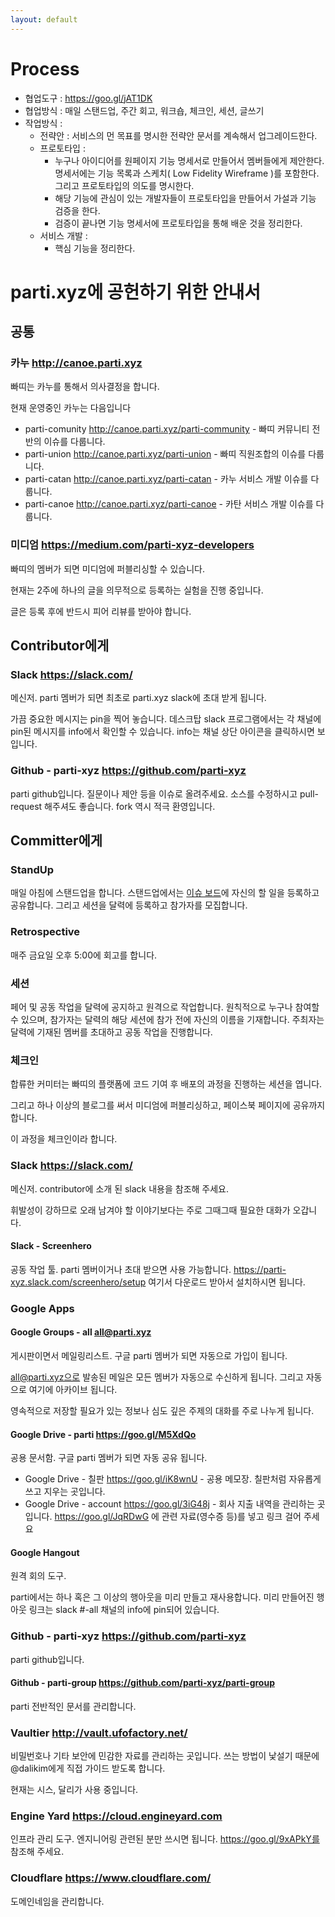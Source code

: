 ```yaml
---
layout: default
---
```


# Process

* 협업도구 :  https://goo.gl/jAT1DK
* 협업방식 : 매일 스탠드업, 주간 회고, 워크숍, 체크인, 세션, 글쓰기
* 작업방식 :
  * 전략안 : 서비스의 먼 목표를 명시한 전략안 문서를 계속해서 업그레이드한다.
  * 프로토타입 :
    * 누구나 아이디어를 원페이지 기능 명세서로 만들어서 멤버들에게 제안한다. 명세서에는 기능 목록과 스케치( Low Fidelity Wireframe )를 포함한다. 그리고 프로토타입의 의도를 명시한다.
    * 해당 기능에 관심이 있는 개발자들이 프로토타입을 만들어서 가설과 기능 검증을 한다.
    * 검증이 끝나면 기능 명세서에 프로토타입을 통해 배운 것을 정리한다.
  * 서비스 개발 :
    * 핵심 기능을 정리한다.

# parti.xyz에 공헌하기 위한 안내서

## 공통

### 카누 http://canoe.parti.xyz

빠띠는 카누를 통해서 의사결정을 합니다.

현재 운영중인 카누는 다음입니다

* parti-comunity http://canoe.parti.xyz/parti-community - 빠띠 커뮤니티 전반의 이슈를 다룹니다.
* parti-union http://canoe.parti.xyz/parti-union - 빠띠 직원조합의 이슈를 다룹니다.
* parti-catan http://canoe.parti.xyz/parti-catan - 카누 서비스 개발 이슈를 다룹니다.
* parti-canoe http://canoe.parti.xyz/parti-canoe - 카탄 서비스 개발 이슈를 다룹니다.

### 미디엄 https://medium.com/parti-xyz-developers

빠띠의 멤버가 되면 미디엄에 퍼블리싱할 수 있습니다.

현재는 2주에 하나의 글을 의무적으로 등록하는 실험을 진행 중입니다.

글은 등록 후에 반드시 피어 리뷰를 받아야 합니다.

## Contributor에게

### Slack https://slack.com/

메신저. parti 멤버가 되면 최초로 parti.xyz slack에 초대 받게 됩니다.

가끔 중요한 메시지는 pin을 찍어 놓습니다. 데스크탑 slack 프로그램에서는 각 채널에 pin된 메시지를 info에서 확인할 수 있습니다. info는 채널 상단 아이콘을 클릭하시면 보입니다.

### Github - parti-xyz https://github.com/parti-xyz

parti github입니다. 질문이나 제안 등을 이슈로 올려주세요. 소스를 수정하시고 pull-request 해주셔도 좋습니다. fork 역시 적극 환영입니다.

## Committer에게

### StandUp

매일 아침에 스탠드업을 합니다. 스탠드업에서는 [이슈 보드](http://intro.parti.xyz/issues)에 자신의 할 일을 등록하고 공유합니다. 그리고 세션을 달력에 등록하고 참가자를 모집합니다.

### Retrospective

매주 금요일 오후 5:00에 회고를 합니다.

### 세션

페어 및 공동 작업을 달력에 공지하고 원격으로 작업합니다. 원칙적으로 누구나 참여할 수 있으며, 참가자는 달력의 해당 세션에 참가 전에 자신의 이름을 기재합니다. 주최자는 달력에 기재된 멤버를 초대하고 공동 작업을 진행합니다.

### 체크인

합류한 커미터는 빠띠의 플랫폼에 코드 기여 후 배포의 과정을 진행하는 세션을 엽니다.

그리고 하나 이상의 블로그를 써서 미디엄에 퍼블리싱하고, 페이스북 페이지에 공유까지 합니다.

이 과정을 체크인이라 합니다.

### Slack https://slack.com/

메신저. contributor에 소개 된  slack 내용을 참조해 주세요.

휘발성이 강하므로 오래 남겨야 할 이야기보다는 주로 그때그때 필요한 대화가 오갑니다.

#### Slack - Screenhero

공동 작업 툴. parti 멤버이거나 초대 받으면 사용 가능합니다.  https://parti-xyz.slack.com/screenhero/setup 여기서 다운로드 받아서 설치하시면 됩니다.

### Google Apps

#### Google Groups - all all@parti.xyz

게시판이면서 메일링리스트. 구글 parti 멤버가 되면 자동으로 가입이 됩니다.

all@parti.xyz으로 발송된 메일은 모든 멤버가 자동으로 수신하게 됩니다. 그리고 자동으로 여기에 아카이브 됩니다.

영속적으로 저장할 필요가 있는 정보나 심도 깊은 주제의 대화를 주로 나누게 됩니다.

#### Google Drive - parti https://goo.gl/M5XdQo

공용 문서함. 구글 parti 멤버가 되면 자동 공유 됩니다.

* Google Drive - 칠판 https://goo.gl/iK8wnU - 공용 메모장. 칠판처럼 자유롭게 쓰고 지우는 곳입니다.
* Google Drive - account https://goo.gl/3iG48j - 회사 지출 내역을 관리하는 곳입니다. https://goo.gl/JqRDwG 에 관련 자료(영수증 등)를 넣고 링크 걸어 주세요

#### Google Hangout

원격 회의 도구.

parti에서는 하나 혹은 그 이상의 행아웃을 미리 만들고 재사용합니다. 미리 만들어진 행아웃 링크는 slack #-all 채널의 info에 pin되어 있습니다.

### Github - parti-xyz https://github.com/parti-xyz

parti github입니다.

#### Github - parti-group https://github.com/parti-xyz/parti-group

parti 전반적인 문서를 관리합니다.

### Vaultier http://vault.ufofactory.net/

비밀번호나 기타 보안에 민감한 자료를 관리하는 곳입니다. 쓰는 방법이 낯설기 때문에 @dalikim에게 직접 가이드 받도록 합니다.

현재는 시스, 달리가 사용 중입니다.

### Engine Yard https://cloud.engineyard.com

인프라 관리 도구. 엔지니어링 관련된 분만 쓰시면 됩니다.  https://goo.gl/9xAPkY를 참조해 주세요.

### Cloudflare https://www.cloudflare.com/

도메인네임을 관리합니다.
